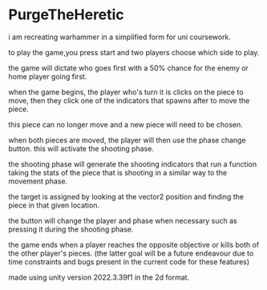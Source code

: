 # PurgeTheHeretic
i am recreating warhammer in a simplified form for uni coursework.

to play the game,you press start and two players choose which side to play.

the game will dictate who goes first with a 50% chance for the enemy or home player going first.

when the game begins, the player who's turn it is clicks on the piece to move, then they click one of the indicators that spawns after to move the piece.

this piece can no longer move and a new piece will need to be chosen.

when both pieces are moved, the player will then use the phase change button. this will activate the shooting phase.

the shooting phase will generate the shooting indicators that run a function taking the stats of the piece that is shooting in a similar way to the movement phase.

the target is assigned by looking at the vector2 position and finding the piece in that given location.

the button will change the player and phase when necessary such as pressing it during the shooting phase.

the game ends when a player reaches the opposite objective or kills both of the other player's pieces. (the latter goal will be a future endeavour due to time constraints and bugs present in the current code for these features)

made using unity version 2022.3.39f1 in the 2d format. 
